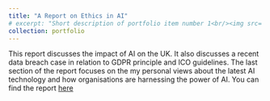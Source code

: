 ```yaml
---
title: "A Report on Ethics in AI"
# excerpt: "Short description of portfolio item number 1<br/><img src='/images/500x300.png'>"
collection: portfolio
---
```


This report discusses the impact of AI on the UK. It also discusses a recent data breach case in relation to GDPR principle and ICO guidelines. The last section of the report focuses on the my personal views about the latest AI technology and how organisations are harnessing the power of AI. You can find the report   <a href="https://drive.google.com/file/d/1uexPOZZ1NcaBBCrHxcfPVjTzfVavxp10/view?usp=sharing">here</a>